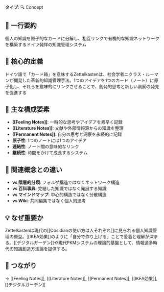 **タイプ**: 🔍 Concept

## 📝 一行要約
個人の知識を原子的なカードに分解し、相互リンクで有機的な知識ネットワークを構築するドイツ発祥の知識管理システム

## 🎯 核心的定義
ドイツ語で「カード箱」を意味するZettelkastenは、社会学者ニクラス・ルーマンが開発した革新的知識管理手法。1つのアイデアを1つのカード（ノート）に原子化し、それらを意味的にリンクさせることで、創発的思考と新しい洞察の発見を促進する

## 🌟 主な構成要素
- **[[Feeling Notes]]**: 一時的な思考やアイデアを素早く記録
- **[[Literature Notes]]**: 文献や外部情報源からの知識を整理  
- **[[Permanent Notes]]**: 自分の思考と洞察を永続的に記録
- **原子性**: 1つのノートには1つのアイデア
- **連結性**: ノート間の意味的なリンク
- **継続性**: 時間をかけて成長するシステム

## 🔄 関連概念との違い
- **vs 階層的分類**: フォルダ構造ではなくネットワーク構造
- **vs 百科事典**: 完結した知識ではなく発展する知識
- **vs マインドマップ**: 中心的構造ではなく分散構造
- **vs Wiki**: 共同編集ではなく個人的思考

## 💡 なぜ重要か
Zettelkastenは現代の[[Obsidianの使い方は人それぞれ]]に見られる個人知識管理の原型。[[IKEA効果]]のように「自分で作り上げる」ことで愛着と理解が深まる。[[デジタルガーデン]]や現代PKMシステムの理論的基盤として、情報過多時代の知識創造方法論を提供する。

## 🔗 つながり
→ [[Feeling Notes]], [[Literature Notes]], [[Permanent Notes]], [[IKEA効果]], [[デジタルガーデン]]